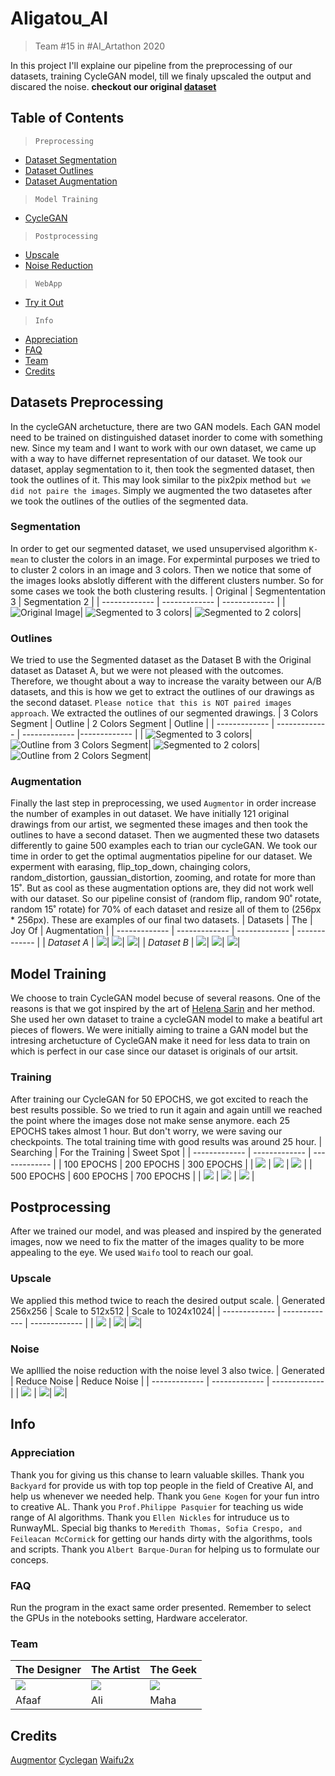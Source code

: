 # AIigatou_AI
> Team #15 in #AI_Artathon 2020

In this project I'll explaine our pipeline from the preprocessing of our datasets, training CycleGAN model, till we finaly upscaled the output and discared the noise. **checkout our original [dataset](https://drive.google.com/drive/folders/1KKrFin2dVa_hObgy3ihSyd_K7xtYSWsh?usp=sharing)**


## Table of Contents
>`Preprocessing`
- [Dataset Segmentation](#segmentation)
- [Dataset Outlines](#outlines)
- [Dataset Augmentation](#augmentation)

>`Model Training`
- [CycleGAN](#training)

>`Postprocessing`
- [Upscale](#upscale)
- [Noise Reduction](#noise)


>`WebApp`
- [Try it Out](#features)

>`Info`
- [Appreciation](#appreciation)
- [FAQ](#faq)
- [Team](#team)
- [Credits](#credits)


## Datasets Preprocessing
In the cycleGAN archetucture, there are two GAN models. Each GAN model need to be trained on distinguished dataset inorder to come with something new. Since my team and I want to work with our own dataset, we came up with a way to have differnet representation of our dataset. We took our dataset, applay segmentation to it, then took the segmented dataset, then took the outlines of it. This may look similar to the pix2pix method `but we did not paire the images`. Simply we augmented the two datasetes after we took the outlines of the outlies of the segmented data.

### Segmentation
In order to get our segmented dataset, we used unsupervised algorithm `K-mean` to cluster the colors in an image.  For expermintal purposes we tried to to cluster 2 colors in an image and 3 colors. Then we notice that some of the images looks abslotly different with the different clusters number. So for some cases we took the both clustering results.
| Original | Segmententation 3 | Segmentation 2 |
| ------------- | ------------- | ------------- |
|![](Images/segmentation/1.png "Original Image")| ![](Images/segmentation/2.png "Segmented to 3 colors")| ![](Images/segmentation/3.png "Segmented to 2 colors")|

### Outlines 
We tried to use the Segmented dataset as the Dataset B with the Original dataset as Dataset A, but we were not pleased with the outcomes. Therefore, we thought about a way to increase the varaity between our A/B datasets, and this is how we get to extract the outlines of our drawings as the second dataset. `Please notice that this is NOT paired images approach`.
We extracted the outlines of our segmented drawings.
| 3 Colors Segment | Outline | 2 Colors Segment | Outline |
| ------------- | ------------- | ------------- |------------- |
| ![](Images/outlines/1.png "Segmented to 3 colors")|  ![](Images/outlines/2.png "Outline from 3 Colors Segment")| ![](Images/outlines/3.png "Segmented to 2 colors")| ![](Images/outlines/4.png "Outline from 2 Colors Segment")|


### Augmentation 
Finally the last step in preprocessing, we used `Augmentor` in order increase the number of examples in out dataset.  We have initially 121 original drawings from our artist, we segmented these images and then took the outlines to have a second dataset. Then we augmented these two datasets differently to gaine 500 examples each to trian our cycleGAN. We took our time in order to get the optimal augmentatios pipeline for our dataset. We experment with earasing, flip_top_down, chainging colors, random_distortion, gaussian_distortion, zooming, and rotate for more than 15˚. But as cool as these augmentation options are, they did not work well with our dataset. So our pipeline consist of (random flip, random 90˚ rotate, random 15˚ rotate) for 70% of each dataset and resize all of them to (256px * 256px). These are examples of our final two datasets.
| Datasets | The | Joy Of | Augmentation |
| ------------- | ------------- | ------------- | ------------- |
| *Dataset A*     | ![](Images/augmentation/2.png)|  ![](Images/augmentation/1.png)| ![](Images/augmentation/3.png)|
| *Dataset B*     | ![](Images/augmentation/4.png)|  ![](Images/augmentation/5.png)| ![](Images/augmentation/6.png)|

## Model Training
We choose to train CycleGAN model becuse of several reasons. One of the reasons is that we got inspired by the art of [Helena Sarin](https://twitter.com/glagolista) and her method. She used her own dataset to traine a cycleGAN model to make a beatiful art pieces of flowers. We were initially aiming to traine a GAN model but the intresing archetucture of CycleGAN make it need for less data to train on which is perfect in our case since our dataset is originals of our artsit. 

### Training
After training our CycleGAN for 50 EPOCHS, we got excited to reach the best results possible. So we tried to run it again and again untill we reached the point where the images dose not make sense anymore. each 25 EPOCHS takes almost 1 hour. But don't worry, we were saving our checkpoints. The total training time with good results was around 25 hour.
| Searching | For the Training | Sweet Spot |
| ------------- | ------------- | ------------- |
| 100 EPOCHS | 200 EPOCHS | 300 EPOCHS  |
| ![](Images/training/100_EPOCHS.png) | ![](Images/training/200_EPOCHS.png) | ![](Images/training/300_EPOCHS.png)  |
| 500 EPOCHS  | 600 EPOCHS  | 700 EPOCHS  |
| ![](Images/training/500_EPOCHS.png) | ![](Images/training/600_EPOCHS.png)  | ![](Images/training/700_EPOCHS.png)  |


## Postprocessing
After we trained our model, and was pleased and inspired by the generated images, now we need to fix the matter of the images quality to be more appealing to the eye. We used `Waifo` tool to reach our goal.

### Upscale
We applied this method twice to reach the desired output scale.
| Generated 256x256 | Scale to 512x512 | Scale to 1024x1024|
| ------------- | ------------- | ------------- |
| ![](Images/postprocessing/0.png) | ![](Images/postprocessing/s1.png)|  ![](Images/postprocessing/s2.png)|

### Noise
We aplllied the noise reduction with the noise level 3 also twice.
| Generated | Reduce Noise | Reduce Noise |
| ------------- | ------------- | ------------- |
| ![](Images/postprocessing/0.png) | ![](Images/postprocessing/n1.png)|  ![](Images/postprocessing/n2.png)|

## Info 
### Appreciation
Thank you for giving us this chanse to learn valuable skilles. Thank you `Backyard` for provide us with top top people in the field of Creative AI, and help us whenever we needed help. Thank you `Gene Kogen` for your fun intro to creative AL. Thank you `Prof.Philippe Pasquier` for teaching us wide range of AI algorithms. Thank you `Ellen Nickles` for intruduce us to RunwayML. Special big thanks to `Meredith Thomas, Sofia Crespo, and Feileacan McCormick` for getting our hands dirty with the algorithms, tools and scripts. Thank you `Albert Barque-Duran` for helping us to formulate our conceps.

### FAQ
Run the program in the exact same order presented. Remember to select the GPUs in the notebooks setting, Hardware accelerator.

### Team
| The Designer | The Artist | The Geek |
| ------------- | ------------- | ------------- |
| ![](Images/team/Afaaf.png) | ![](Images/team/Ali.png)|  ![](Images/team/Maha.png)|
| Afaaf | Ali | Maha |

## Credits
[Augmentor](https://github.com/mdbloice/Augmentor)
[Cyclegan](https://www.tensorflow.org/tutorials/generative/cyclegan)
[Waifu2x](https://github.com/nagadomi/waifu2x)
